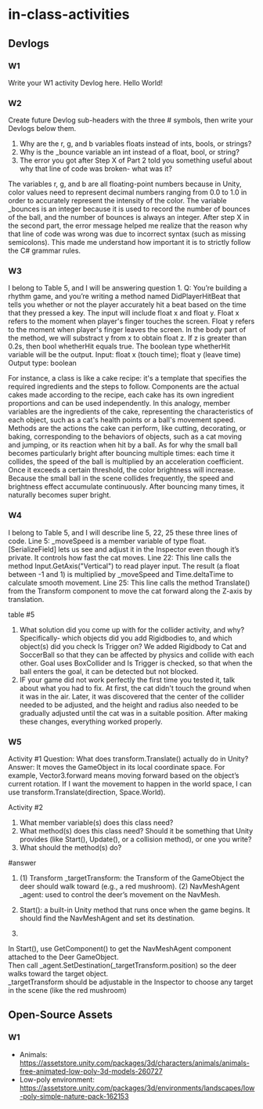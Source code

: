 # in-class-activities
## Devlogs
### W1
Write your W1 activity Devlog here.
Hello World!
### W2
Create future Devlog sub-headers with the three # symbols, then write your Devlogs below them.
1. Why are the r, g, and b variables floats instead of ints, bools, or strings?
2. Why is the _bounce variable an int instead of a float, bool, or string?
3. The error you got after Step X of Part 2 told you something useful about why that line of code was broken- what was it?

The variables r, g, and b are all floating-point numbers because in Unity, color values need to represent decimal numbers ranging from 0.0 to 1.0 in order to accurately represent the intensity of the color. The variable _bounces is an integer because it is used to record the number of bounces of the ball, and the number of bounces is always an integer. After step X in the second part, the error message helped me realize that the reason why that line of code was wrong was due to incorrect syntax (such as missing semicolons). This made me understand how important it is to strictly follow the C# grammar rules.

### W3
I belong to Table 5, and I will be answering question 1.
Q: You’re building a rhythm game, and you’re writing a method named DidPlayerHitBeat that tells you whether or not the player accurately hit a beat based on the time that they pressed a key.
The input will include float x and float y. Float x refers to the moment when player's finger touches the screen. Float y refers to the moment when player's finger leaves the screen. In the body part of the method, we will substract y from x to obtain float z. If z is greater than 0.2s, then bool whetherHit equals true. The boolean type whetherHit variable will be the output.
Input: float x (touch time); float y (leave time)
Output type: boolean

For instance, a class is like a cake recipe: it's a template that specifies the required ingredients and the steps to follow. Components are the actual cakes made according to the recipe, each cake has its own ingredient proportions and can be used independently. In this analogy, member variables are the ingredients of the cake, representing the characteristics of each object, such as a cat's health points or a ball's movement speed. Methods are the actions the cake can perform, like cutting, decorating, or baking, corresponding to the behaviors of objects, such as a cat moving and jumping, or its reaction when hit by a ball. 
As for why the small ball becomes particularly bright after bouncing multiple times: each time it collides, the speed of the ball is multiplied by an acceleration coefficient. Once it exceeds a certain threshold, the color brightness will increase. Because the small ball in the scene collides frequently, the speed and brightness effect accumulate continuously. After bouncing many times, it naturally becomes super bright.

### W4
I belong to Table 5, and I will describe line 5, 22, 25 these three lines of code.
Line 5: _moveSpeed is a member variable of type float. [SerializeField] lets us see and adjust it in the Inspector even though it’s private. It controls how fast the cat moves.
Line 22: This line calls the method Input.GetAxis("Vertical") to read player input. The result (a float between -1 and 1) is multiplied by _moveSpeed and Time.deltaTime to calculate smooth movement.
Line 25: This line calls the method Translate() from the Transform component to move the cat forward along the Z-axis by translation.

table #5
1. What solution did you come up with for the collider activity, and why? Specifically- which objects did you add Rigidbodies to, and which object(s) did you check Is Trigger on?
We added Rigidbody to Cat and SoccerBall so that they can be affected by physics and collide with each other. Goal uses BoxCollider and Is Trigger is checked, so that when the ball enters the goal, it can be detected but not blocked.
2. IF your game did not work perfectly the first time you tested it, talk about what you had to fix.
At first, the cat didn't touch the ground when it was in the air. Later, it was discovered that the center of the collider needed to be adjusted, and the height and radius also needed to be gradually adjusted until the cat was in a suitable position. After making these changes, everything worked properly.

### W5
Activity #1
Question: What does transform.Translate() actually do in Unity?
Answer:
It moves the GameObject in its local coordinate space. For example, Vector3.forward means moving forward based on the object’s current rotation. If I want the movement to happen in the world space, I can use transform.Translate(direction, Space.World).

Activity #2
1. What member variable(s) does this class need?
2. What method(s) does this class need? Should it be something that Unity provides (like Start(), Update(), or a collision method), or one you write?
3. What should the method(s) do?

#answer
1. (1) Transform _targetTransform: the Transform of the GameObject the deer should walk toward (e.g., a red mushroom).
   (2) NavMeshAgent _agent: used to control the deer’s movement on the NavMesh.
  
2. Start(): a built-in Unity method that runs once when the game begins. It should find the NavMeshAgent and set its destination.

3.
In Start(), use GetComponent<NavMeshAgent>() to get the NavMeshAgent component attached to the Deer GameObject.  
Then call _agent.SetDestination(_targetTransform.position) so the deer walks toward the target object.  
_targetTransform should be adjustable in the Inspector to choose any target in the scene (like the red mushroom)


## Open-Source Assets
### W1
- Animals: https://assetstore.unity.com/packages/3d/characters/animals/animals-free-animated-low-poly-3d-models-260727 
- Low-poly environment: https://assetstore.unity.com/packages/3d/environments/landscapes/low-poly-simple-nature-pack-162153 
